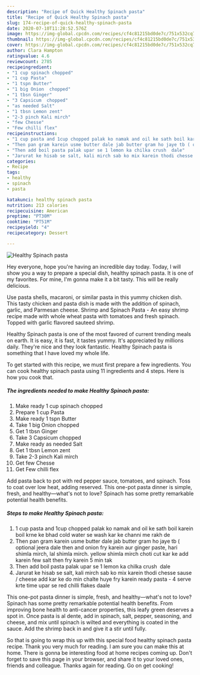 ```yaml
---
description: "Recipe of Quick Healthy Spinach pasta"
title: "Recipe of Quick Healthy Spinach pasta"
slug: 174-recipe-of-quick-healthy-spinach-pasta
date: 2020-07-10T11:28:52.576Z
image: https://img-global.cpcdn.com/recipes/cf4c81215bd0de7c/751x532cq70/healthy-spinach-pasta-recipe-main-photo.jpg
thumbnail: https://img-global.cpcdn.com/recipes/cf4c81215bd0de7c/751x532cq70/healthy-spinach-pasta-recipe-main-photo.jpg
cover: https://img-global.cpcdn.com/recipes/cf4c81215bd0de7c/751x532cq70/healthy-spinach-pasta-recipe-main-photo.jpg
author: Clara Hampton
ratingvalue: 4.6
reviewcount: 2785
recipeingredient:
- "1 cup spinach chopped"
- "1 cup Pasta"
- "1 tspn Butter"
- "1 big Onion  chopped"
- "1 tbsn Ginger"
- "3 Capsicum  chopped"
- "as needed Salt"
- "1 tbsn Lemon zent"
- "2-3 pinch Kali mirch"
- "few Chesse"
- "Few chilli flex"
recipeinstructions:
- "1 cup pasta and 1cup chopped palak ko namak and oil ke sath boil karein boil krne ke bhad cold water se wash kar ke channi me rakh de"
- "Then pan gram karein usme butter dale jab butter gram ho jaye tb ( optional jeera dale then and onion fry karein aur ginger paste, hari shimla mirch, lal shimla mirch. yellow shimla mirch choti cut kar ke add karein few salt then fry karein 5 min tak"
- "Then add boil pasta palak upar se 1 lemon ka chilka crush  dale"
- "Jarurat ke hisab se salt, kali mirch sab ko mix karein thodi chesse sause / cheese add kar ke do min chalte huye fry karein ready pasta  4 serve krte time upar se red chilli flakes daale"
categories:
- Recipe
tags:
- healthy
- spinach
- pasta

katakunci: healthy spinach pasta 
nutrition: 213 calories
recipecuisine: American
preptime: "PT30M"
cooktime: "PT51M"
recipeyield: "4"
recipecategory: Dessert

---
```



![Healthy Spinach pasta](https://img-global.cpcdn.com/recipes/cf4c81215bd0de7c/751x532cq70/healthy-spinach-pasta-recipe-main-photo.jpg)

Hey everyone, hope you're having an incredible day today. Today, I will show you a way to prepare a special dish, healthy spinach pasta. It is one of my favorites. For mine, I'm gonna make it a bit tasty. This will be really delicious.

Use pasta shells, macaroni, or similar pasta in this yummy chicken dish. This tasty chicken and pasta dish is made with the addition of spinach, garlic, and Parmesan cheese. Shrimp and Spinach Pasta - An easy shrimp recipe made with whole wheat pasta with tomatoes and fresh spinach. Topped with garlic flavored sauteed shrimp.

Healthy Spinach pasta is one of the most favored of current trending meals on earth. It is easy, it is fast, it tastes yummy. It's appreciated by millions daily. They're nice and they look fantastic. Healthy Spinach pasta is something that I have loved my whole life.


To get started with this recipe, we must first prepare a few ingredients. You can cook healthy spinach pasta using 11 ingredients and 4 steps. Here is how you cook that.

<!--inarticleads1-->

##### The ingredients needed to make Healthy Spinach pasta:

1. Make ready 1 cup spinach chopped
1. Prepare 1 cup Pasta
1. Make ready 1 tspn Butter
1. Take 1 big Onion  chopped
1. Get 1 tbsn Ginger
1. Take 3 Capsicum  chopped
1. Make ready as needed Salt
1. Get 1 tbsn Lemon zent
1. Take 2-3 pinch Kali mirch
1. Get few Chesse
1. Get Few chilli flex


Add pasta back to pot with red pepper sauce, tomatoes, and spinach. Toss to coat over low heat, adding reserved. This one-pot pasta dinner is simple, fresh, and healthy—what&#39;s not to love? Spinach has some pretty remarkable potential health benefits. 

<!--inarticleads2-->

##### Steps to make Healthy Spinach pasta:

1. 1 cup pasta and 1cup chopped palak ko namak and oil ke sath boil karein boil krne ke bhad cold water se wash kar ke channi me rakh de
1. Then pan gram karein usme butter dale jab butter gram ho jaye tb ( optional jeera dale then and onion fry karein aur ginger paste, hari shimla mirch, lal shimla mirch. yellow shimla mirch choti cut kar ke add karein few salt then fry karein 5 min tak
1. Then add boil pasta palak upar se 1 lemon ka chilka crush  dale
1. Jarurat ke hisab se salt, kali mirch sab ko mix karein thodi chesse sause / cheese add kar ke do min chalte huye fry karein ready pasta  - 4 serve krte time upar se red chilli flakes daale


This one-pot pasta dinner is simple, fresh, and healthy—what&#39;s not to love? Spinach has some pretty remarkable potential health benefits. From improving bone health to anti-cancer properties, this leafy green deserves a spot in. Once pasta is al dente, add in spinach, salt, pepper, seasoning, and cheese, and mix until spinach is wilted and everything is coated in the sauce. Add the shrimp back in and give it a stir until fully. 

So that is going to wrap this up with this special food healthy spinach pasta recipe. Thank you very much for reading. I am sure you can make this at home. There is gonna be interesting food at home recipes coming up. Don't forget to save this page in your browser, and share it to your loved ones, friends and colleague. Thanks again for reading. Go on get cooking!
